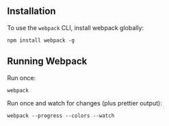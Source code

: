 ## Installation

To use the `webpack` CLI, install webpack globally:

```
npm install webpack -g
```

## Running Webpack

Run once:

```
webpack
```

Run once and watch for changes (plus prettier output):

```
webpack --progress --colors --watch
```